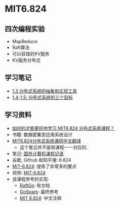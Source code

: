 # MIT6.824

## 四次编程实验
+ MapReduce
+ Raft算法
+ 可以容错的KV服务
+ KV服务分布式

## 学习笔记
+ [1.3 分布式系统的抽象和实现工具](./abstraction_and_implementation.md)
+ [1.4-1.5: 分布式系统的三个目标](./triple_targets_in_distribute_system.md)

## 学习资料
+ [如何的才能更好地学习 MIT6.824 分布式系统课程？](https://www.zhihu.com/question/29597104/answer/1452914306)
+ 书籍: 数据密集型应用系统设计
+ [MIT6.824分布式系统课程中文翻译](https://zhuanlan.zhihu.com/c_1273718607160393728)
  + 这个笔记并不是和课程一一对应的.
+ 笔记: [国外计算机课程记录](https://www.zhihu.com/column/c_1215252429765218304)
+ 谷歌, Github 和知乎搜: 6.824
+ [MIT-6.824](https://github.com/chaozh/MIT-6.824): 提炼了非常多的要点
+ 视频: [MIT-6.824](https://www.bilibili.com/video/BV1R7411t71W?p=1)
+ 该课程参考的实现:
  + [RaftGo](https://github.com/Connor1996/RaftGo): 有文档
  + [GoSpark](https://github.com/zhoubolei/GoSpark): 最终参考
  + [MIT 6.824](https://github.com/zhouchuyi/MIT-6.824-2020): 中文注释
